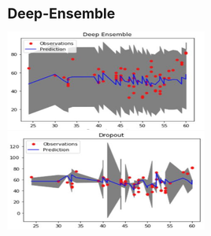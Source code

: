 # Deep-Ensemble

<img src="/image/ensemble.JPG" width="400" height="200">


<img src="/image/dropout.JPG" width="400" height="200">

